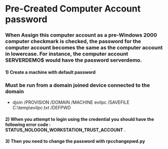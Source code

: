 # Pre-Created Computer Account password

### When Assign this computer account as a pre-Windows 2000 computer checkmark is checked, the password for the computer account becomes the same as the computer account in lowercase. For instance, the computer account SERVERDEMO$ would have the password serverdemo.

#### 1) Create a machine with default password

### Must be run from a domain joined device connected to the domain

 - djoin /PROVISION /DOMAIN <fqdn> /MACHINE evilpc /SAVEFILE C:\temp\evilpc.txt /DEFPWD

#### 2) When you attempt to login using the credential you should have the following error code : STATUS_NOLOGON_WORKSTATION_TRUST_ACCOUNT .

#### 3) Then you need to change the password with rpcchangepwd.py
